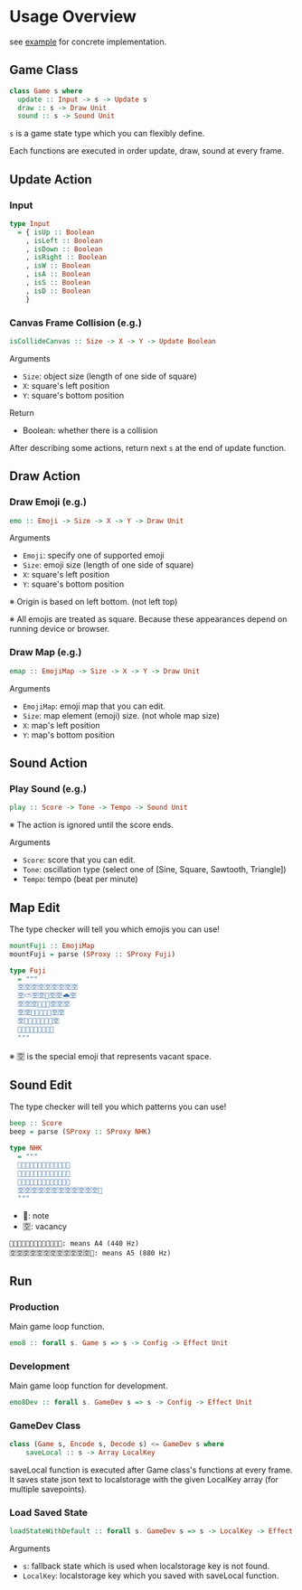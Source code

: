 # Usage Overview

see [example](../example) for concrete implementation.

## Game Class

```purescript
class Game s where
  update :: Input -> s -> Update s
  draw :: s -> Draw Unit
  sound :: s -> Sound Unit
```

`s` is a game state type which you can flexibly define.

Each functions are executed in order update, draw, sound at every frame.

## Update Action

### Input

```purescript
type Input
  = { isUp :: Boolean
    , isLeft :: Boolean
    , isDown :: Boolean
    , isRight :: Boolean
    , isW :: Boolean
    , isA :: Boolean
    , isS :: Boolean
    , isD :: Boolean
    }
```

### Canvas Frame Collision (e.g.)

```purescript
isCollideCanvas :: Size -> X -> Y -> Update Boolean
```

Arguments

- `Size`: object size (length of one side of square)
- `X`: square's left position
- `Y`: square's bottom position

Return

- Boolean: whether there is a collision

After describing some actions, return next `s` at the end of update function.

## Draw Action

### Draw Emoji (e.g.)

```purescript
emo :: Emoji -> Size -> X -> Y -> Draw Unit
```

Arguments

- `Emoji`: specify one of supported emoji
- `Size`: emoji size (length of one side of square)
- `X`: square's left position
- `Y`: square's bottom position

※ Origin is based on left bottom. (not left top)

※ All emojis are treated as square.
Because these appearances depend on running device or browser.

### Draw Map (e.g.)

```purescript
emap :: EmojiMap -> Size -> X -> Y -> Draw Unit
```

Arguments

- `EmojiMap`: emoji map that you can edit.
- `Size`: map element (emoji) size. (not whole map size)
- `X`: map's left position
- `Y`: map's bottom position

## Sound Action

### Play Sound (e.g.)

```purescript
play :: Score -> Tone -> Tempo -> Sound Unit
```

※ The action is ignored until the score ends.

Arguments

- `Score`: score that you can edit.
- `Tone`: oscillation type (select one of [Sine, Square, Sawtooth, Triangle])
- `Tempo`: tempo (beat per minute)

## Map Edit

The type checker will tell you which emojis you can use!

```purescript
mountFuji :: EmojiMap
mountFuji = parse (SProxy :: SProxy Fuji)

type Fuji
  = """
  🈳🈳🈳🈳🈳🈳🈳🈳🈳
  🈳⛅🈳🈳🎌🈳🈳🌧🈳
  🈳🈳🈳🌳🗻🌳🈳🈳🈳
  🈳🈳🌳🗻🗻🗻🌳🈳🈳
  🈳🌳🗻🗻🗻🗻🗻🌳🈳
  🌳🗻🗻🗻🗻🗻🗻🗻🌳
  """
```

※ 🈳 is the special emoji that represents vacant space.

## Sound Edit

The type checker will tell you which patterns you can use!

```purescript
beep :: Score
beep = parse (SProxy :: SProxy NHK)

type NHK
  = """
  🎹🈳🈳🈳🈳🈳🈳🈳🈳🈳🈳🈳🈳
  🎹🈳🈳🈳🈳🈳🈳🈳🈳🈳🈳🈳🈳
  🎹🈳🈳🈳🈳🈳🈳🈳🈳🈳🈳🈳🈳
  🈳🈳🈳🈳🈳🈳🈳🈳🈳🈳🈳🈳🎹
  """
```

- 🎹: note
- 🈳: vacancy

```
🎹🈳🈳🈳🈳🈳🈳🈳🈳🈳🈳🈳🈳: means A4 (440 Hz)
🈳🈳🈳🈳🈳🈳🈳🈳🈳🈳🈳🈳🎹: means A5 (880 Hz)
```

## Run

### Production

Main game loop function.

```purescript
emo8 :: forall s. Game s => s -> Config -> Effect Unit
```

### Development

Main game loop function for development.

```purescript
emo8Dev :: forall s. GameDev s => s -> Config -> Effect Unit
```

### GameDev Class

```purescript
class (Game s, Encode s, Decode s) <= GameDev s where
    saveLocal :: s -> Array LocalKey
```

saveLocal function is executed after Game class's functions at every frame.
It saves state json text to localstorage with the given LocalKey array (for multiple savepoints).

### Load Saved State

```purescript
loadStateWithDefault :: forall s. GameDev s => s -> LocalKey -> Effect s
```

Arguments

- `s`: fallback state which is used when localstorage key is not found.
- `LocalKey`: localstorage key which you saved with saveLocal function.
